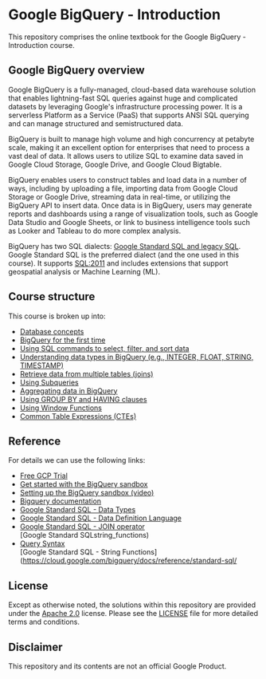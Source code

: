 # Google BigQuery - Introduction

This repository comprises the online textbook for the Google BigQuery - Introduction course.
## Google BigQuery overview

Google BigQuery is a fully-managed, cloud-based data warehouse solution that enables lightning-fast SQL queries against huge and complicated datasets by leveraging Google's infrastructure processing power. It is a serverless Platform as a Service (PaaS) that supports ANSI SQL querying and can manage structured and semistructured data.

BigQuery is built to manage high volume and high concurrency at petabyte scale, making it an excellent option for enterprises that need to process a vast deal of data. It allows users to utilize SQL to examine data saved in Google Cloud Storage, Google Drive, and Google Cloud Bigtable.

BigQuery enables users to construct tables and load data in a number of ways, including by uploading a file, importing data from Google Cloud Storage or Google Drive, streaming data in real-time, or utilizing the BigQuery API to insert data. Once data is in BigQuery, users may generate reports and dashboards using a range of visualization tools, such as Google Data Studio and Google Sheets, or link to business intelligence tools such as Looker and Tableau to do more complex analysis.

BigQuery has two SQL dialects: [Google Standard SQL and legacy SQL](https://cloud.google.com/bigquery/docs/reference/standard-sql/migrating-from-legacy-sql). Google Standard SQL is the preferred dialect (and the one used in this course). It supports [SQL:2011](https://www.iso.org/standard/53681.html) and includes extensions that support geospatial analysis or Machine Learning (ML).

## Course structure

This course is broken up into:

- [Database concepts](Database-concepts.md)
- [BigQuery for the first time](BigQuery-for-the-first-time.md)
- [Using SQL commands to select, filter, and sort data](Select-filter-sort-data.md)
- [Understanding data types in BigQuery (e.g., INTEGER, FLOAT, STRING, TIMESTAMP)](Understanding-data-types-in-bigquery.md)
- [Retrieve data from multiple tables (joins)](Joins.md)
- [Using Subqueries](Using-subqueries.md)
- [Aggregating data in BigQuery](Aggregating-data.md)
- [Using GROUP BY and HAVING clauses](Using-group-by.md) 
- [Using Window Functions](Using-window-functions.md)
- [Common Table Expressions (CTEs)](Ctes.md)

## Reference
For details we can use the following links:
- [Free GCP Trial](https://cloud.google.com/free)  
- [Get started with the BigQuery sandbox](https://cloud.google.com/bigquery/docs/sandbox) 
- [Setting up the BigQuery sandbox (video)](https://youtu.be/JLXLCv5nUCE)
- [Bigquery documentation](https://cloud.google.com/bigquery/docs)  
- [Google Standard SQL - Data Types](https://cloud.google.com/spanner/docs/reference/standard-sql/data-types)  
- [Google Standard SQL - Data Definition Language](https://cloud.google.com/spanner/docs/reference/standard-sql/data-definition-language)  
- [Google Standard SQL - JOIN operator](https://cloud.google.com/spanner/docs/reference/standard-sql/query-syntax#join_types)  
[Google Standard SQLstring_functions)  
 - [Query Syntax](https://cloud.google.com/spanner/docs/reference/standard-sql/query-syntax)  
[Google Standard SQL - String Functions](https://cloud.google.com/bigquery/docs/reference/standard-sql/


## License

Except as otherwise noted, the solutions within this repository are provided under the
[Apache 2.0](https://www.apache.org/licenses/LICENSE-2.0) license. Please see
the [LICENSE](/LICENSE) file for more detailed terms and conditions.

## Disclaimer

This repository and its contents are not an official Google Product.
